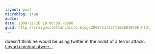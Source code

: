 ```yaml
---
layout: post
microblog: true
audio: 
date: 2008-11-26 18:00:00 -0600
guid: http://craigmcclellan.micro.blog/2008/11/27/t1026819406.html
---
```

doesn't think he would be using twitter in the midst of a terror attack. [tinyurl.com/indiatwee...](http://tinyurl.com/indiatweet)
